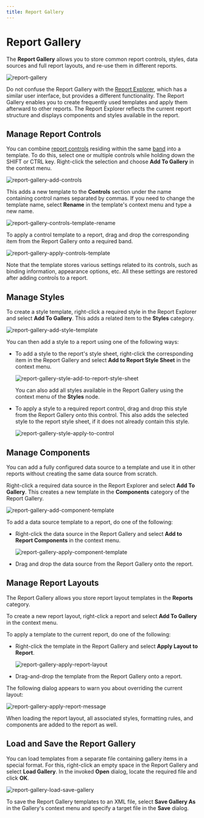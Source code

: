 ```yaml
---
title: Report Gallery
---
```

# Report Gallery

The **Report Gallery** allows you to store common report controls, styles, data sources and full report layouts, and re-use them in different reports.

![report-gallery](../../../../../images/eurd-win-report-gallery.png)

Do not confuse the Report Gallery with the [Report Explorer](report-explorer.md), which has a similar user interface, but provides a different functionality. The Report Gallery enables you to create frequently used templates and apply them afterward to other reports. The Report Explorer reflects the current report structure and displays components and styles available in the report.

## <a name="reportcontrols"></a>Manage Report Controls
You can combine [report controls](../../use-report-elements.md) residing within the same [band](../../introduction-to-banded-reports.md) into a template. To do this, select one or multiple controls while holding down the SHIFT or CTRL key. Right-click the selection and choose **Add To Gallery** in the context menu.

![report-gallery-add-controls](../../../../../images/eurd-win-report-gallery-add-controls.png)

This adds a new template to the **Controls** section under the name containing control names separated by commas. If you need to change the template name, select **Rename** in the template's context menu and type a new name.

![report-gallery-controls-template-rename](../../../../../images/eurd-win-report-gallery-controls-template-rename.png)

To apply a control template to a report, drag and drop the corresponding item from the Report Gallery onto a required band.

![report-gallery-apply-controls-template](../../../../../images/eurd-win-report-gallery-apply-controls-template.png)

Note that the template stores various settings related to its controls, such as binding information, appearance options, etc. All these settings are restored after adding controls to a report.

## <a name="styles"></a>Manage Styles
To create a style template, right-click a required style in the Report Explorer and select **Add To Gallery**. This adds a related item to the **Styles** category.

![report-gallery-add-style-template](../../../../../images/eurd-win-report-gallery-add-style-template.png)

You can then add a style to a report using one of the following ways:

* To add a style to the report's style sheet, right-click the corresponding item in the Report Gallery and select **Add to Report Style Sheet** in the context menu.
	
	![report-gallery-style-add-to-report-style-sheet](../../../../../images/eurd-win-report-gallery-style-add-to-report-style-sheet.png)
	
	You can also add all styles available in the Report Gallery using the context menu of the **Styles** node.
* To apply a style to a required report control, drag and drop this style from the Report Gallery onto this control. This also adds the selected style to the report style sheet, if it does not already contain this style.
	
	![report-gallery-style-apply-to-control](../../../../../images/eurd-win-report-gallery-style-apply-to-control.png)

## <a name="components"></a>Manage Components
You can add a fully configured data source to a template and use it in other reports without creating the same data source from scratch.

Right-click a required data source in the Report Explorer and select **Add To Gallery**. This creates a new template in the **Components** category of the Report Gallery.

![report-gallery-add-component-template](../../../../../images/eurd-win-report-gallery-add-component-template.png)

To add a data source template to a report, do one of the following:

* Right-click the data source in the Report Gallery and select **Add to Report Components** in the context menu.
	
	![report-gallery-apply-component-template](../../../../../images/eurd-win-report-gallery-apply-component-template.png)
* Drag and drop the data source from the Report Gallery onto the report.

## <a name="reports"></a>Manage Report Layouts
The Report Gallery allows you store report layout templates in the **Reports** category.

To create a new report layout, right-click a report and select **Add To Gallery** in the context menu.

To apply a template to the current report, do one of the following:

* Right-click the template in the Report Gallery and select **Apply Layout to Report**.
	
	![report-gallery-apply-report-layout](../../../../../images/eurd-win-report-gallery-apply-report-layout.png)
* Drag-and-drop the template from the Report Gallery onto a report.

The following dialog appears to warn you about overriding the current layout:

![report-gallery-apply-report-message](../../../../../images/eurd-win-report-gallery-apply-report-message.png)

When loading the report layout, all associated styles, formatting rules, and components are added to the report as well.

## <a name="loadsavegallery"></a>Load and Save the Report Gallery
You can load templates from a separate file containing gallery items in a special format. For this, right-click an empty space in the Report Gallery and select **Load Gallery**. In the invoked **Open** dialog, locate the required file and click **OK**.

![report-gallery-load-save-gallery](../../../../../images/eurd-win-report-gallery-load-save-gallery.png)

To save the Report Gallery templates to an XML file, select **Save Gallery As** in the Gallery's context menu and specify a target file in the **Save** dialog.

